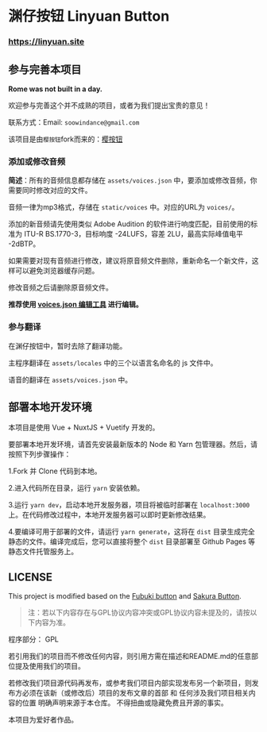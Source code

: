 # 渊仔按钮 Linyuan Button

### https://linyuan.site

<!-- 相关链接 / 関連URL / Related Links:

* [Sakura Miko's Youtube channel](https://www.youtube.com/channel/UC-hM6YJuNYVAmUWxeIr9FeA)

* [Sakura Miko's Twitter](https://twitter.com/sakuramiko35) -->

## 参与完善本项目

**Rome was not built in a day.** 

欢迎参与完善这个并不成熟的项目，或者为我们提出宝贵的意见！

联系方式：Email: `soowindance@gmail.com`

该项目是由`樱按钮`fork而来的：[樱按钮](https://github.com/voosc/miko-button)

### 添加或修改音频

**简述**：所有的音频信息都存储在 `assets/voices.json` 中，要添加或修改音频，你需要同时修改对应的文件。

音频一律为mp3格式，存储在 `static/voices` 中。对应的URL为 `voices/`。

添加的新音频请先使用类似 Adobe Audition 的软件进行响度匹配，目前使用的标准为 ITU-R BS.1770-3，目标响度 -24LUFS，容差 2LU，最高实际峰值电平 -2dBTP。

如果需要对现有音频进行修改，建议将原音频文件删除，重新命名一个新文件，这样可以避免浏览器缓存问题。

修改音频之后请删除原音频文件。

**推荐使用 [voices.json 编辑工具](https://aka.blw.moe/voiceditor) 进行编辑。**

### 参与翻译

在渊仔按钮中，暂时去除了翻译功能。

主程序翻译在 `assets/locales` 中的三个以语言名命名的 js 文件中。

语音的翻译在 `assets/voices.json` 中。

## 部署本地开发环境

本项目是使用 Vue + NuxtJS + Vuetify 开发的。

要部署本地开发环境，请首先安装最新版本的 Node 和 Yarn 包管理器。然后，请按照下列步骤操作：

1.Fork 并 Clone 代码到本地。

2.进入代码所在目录，运行 `yarn` 安装依赖。

3.运行 `yarn dev`，启动本地开发服务器，项目将被临时部署在 `localhost:3000` 上。在代码修改过程中，本地开发服务器可以即时更新修改结果。

4.要编译可用于部署的文件，请运行 `yarn generate`，这将在 `dist` 目录生成完全静态的文件。编译完成后，您可以直接将整个 `dist` 目录部署至 Github Pages 等静态文件托管服务上。

## LICENSE

This project is modified based on the [Fubuki button](https://github.com/lonelyion/fubuki-button) and [Sakura Button](https://github.com/vbup-osc/miko-button).

> 注：若以下内容存在与GPL协议内容冲突或GPL协议内容未提及的，请按以下内容为准。

程序部分： GPL

若引用我们的项目而不修改任何内容，则引用方需在描述和README.md的任意部位提及使用我们的项目。

若修改我们项目源代码再发布，或参考我们项目内部实现发布另一个新项目，则发布方必须在该新（或修改后）项目的发布文章的首部 和 任何涉及我们项目相关内容的位置 明确声明来源于本仓库。
不得扭曲或隐藏免费且开源的事实。

<!-- 音频部分: [hololive 二次创作条款](https://www.hololive.tv/terms) -->

本项目为爱好者作品。


